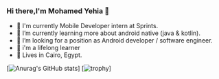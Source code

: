 ### Hi there,I'm Mohamed Yehia 👋

- 🔭 I'm currently Mobile Developer intern at Sprints.
- 🌱 I’m currently learning more about android native (java & kotlin).
- 🤔 I’m looking for a position as Android developer / software engineer.
- 📖 i'm a lifelong learner 
- 📌 Lives in Cairo, Egypt.

[![Anurag's GitHub stats](https://github-readme-stats.vercel.app/api?username=moyehiacs2000&&show_icons=true&title_color=ffffff&icon_color=bb2acf&text_color=daf7dc&bg_color=151515)]
[![trophy](https://github-profile-trophy.vercel.app/?username=moyehiacs2000&theme=onedark)]



